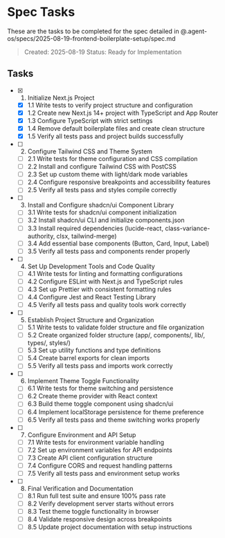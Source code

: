 # Spec Tasks

These are the tasks to be completed for the spec detailed in @.agent-os/specs/2025-08-19-frontend-boilerplate-setup/spec.md

> Created: 2025-08-19
> Status: Ready for Implementation

## Tasks

- [x] 1. Initialize Next.js Project
  - [x] 1.1 Write tests to verify project structure and configuration
  - [x] 1.2 Create new Next.js 14+ project with TypeScript and App Router
  - [x] 1.3 Configure TypeScript with strict settings
  - [x] 1.4 Remove default boilerplate files and create clean structure
  - [x] 1.5 Verify all tests pass and project builds successfully

- [ ] 2. Configure Tailwind CSS and Theme System
  - [ ] 2.1 Write tests for theme configuration and CSS compilation
  - [ ] 2.2 Install and configure Tailwind CSS with PostCSS
  - [ ] 2.3 Set up custom theme with light/dark mode variables
  - [ ] 2.4 Configure responsive breakpoints and accessibility features
  - [ ] 2.5 Verify all tests pass and styles compile correctly

- [ ] 3. Install and Configure shadcn/ui Component Library
  - [ ] 3.1 Write tests for shadcn/ui component initialization
  - [ ] 3.2 Install shadcn/ui CLI and initialize components.json
  - [ ] 3.3 Install required dependencies (lucide-react, class-variance-authority, clsx, tailwind-merge)
  - [ ] 3.4 Add essential base components (Button, Card, Input, Label)
  - [ ] 3.5 Verify all tests pass and components render properly

- [ ] 4. Set Up Development Tools and Code Quality
  - [ ] 4.1 Write tests for linting and formatting configurations
  - [ ] 4.2 Configure ESLint with Next.js and TypeScript rules
  - [ ] 4.3 Set up Prettier with consistent formatting rules
  - [ ] 4.4 Configure Jest and React Testing Library
  - [ ] 4.5 Verify all tests pass and quality tools work correctly

- [ ] 5. Establish Project Structure and Organization
  - [ ] 5.1 Write tests to validate folder structure and file organization
  - [ ] 5.2 Create organized folder structure (app/, components/, lib/, types/, styles/)
  - [ ] 5.3 Set up utility functions and type definitions
  - [ ] 5.4 Create barrel exports for clean imports
  - [ ] 5.5 Verify all tests pass and imports work correctly

- [ ] 6. Implement Theme Toggle Functionality
  - [ ] 6.1 Write tests for theme switching and persistence
  - [ ] 6.2 Create theme provider with React context
  - [ ] 6.3 Build theme toggle component using shadcn/ui
  - [ ] 6.4 Implement localStorage persistence for theme preference
  - [ ] 6.5 Verify all tests pass and theme switching works properly

- [ ] 7. Configure Environment and API Setup
  - [ ] 7.1 Write tests for environment variable handling
  - [ ] 7.2 Set up environment variables for API endpoints
  - [ ] 7.3 Create API client configuration structure
  - [ ] 7.4 Configure CORS and request handling patterns
  - [ ] 7.5 Verify all tests pass and environment setup works

- [ ] 8. Final Verification and Documentation
  - [ ] 8.1 Run full test suite and ensure 100% pass rate
  - [ ] 8.2 Verify development server starts without errors
  - [ ] 8.3 Test theme toggle functionality in browser
  - [ ] 8.4 Validate responsive design across breakpoints
  - [ ] 8.5 Update project documentation with setup instructions